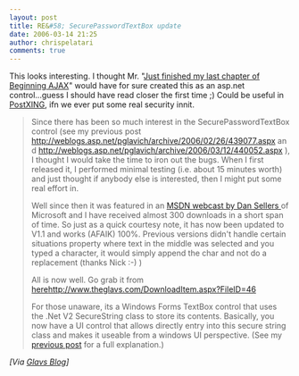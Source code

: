 ```yaml
---
layout: post
title: RE&#58; SecurePasswordTextBox update
date: 2006-03-14 21:25
author: chrispelatari
comments: true
---
```


<p>This looks interesting. I thought Mr. "<a href="http://weblogs.asp.net/pglavich/archive/2006/03/12/440050.aspx">Just
finished my last chapter of Beginning AJAX</a>" would have for sure created this
as an asp.net control...guess I should have read closer the first time ;) Could
be useful in <a href="http://postxing.net">PostXING</a>, ifn we ever put some
real security innit.</p>
<blockquote>
  <p>Since there has been so much interest in the SecurePasswordTextBox control
  (see my previous post <a href="http://weblogs.asp.net/pglavich/archive/2006/02/26/439077.aspx">http://weblogs.asp.net/pglavich/archive/2006/02/26/439077.aspx</a> and
  <a href="http://weblogs.asp.net/pglavich/archive/2006/03/12/440052.aspx">http://weblogs.asp.net/pglavich/archive/2006/03/12/440052.aspx</a> ),
  I thought I would take the time to iron out the bugs. When I first released
  it, I performed minimal testing (i.e. about 15 minutes worth) and just thought
  if anybody else is interested, then I might put some real effort in.</p>
  <p>Well since then it was featured in an <a href="http://blogs.msdn.com/dansellers/archive/2006/03/08/546679.aspx">MSDN
  webcast by Dan Sellers </a>of Microsoft and I have received almost 300
  downloads in a short span of time. So just as a quick courtesy note, it has
  now been updated to V1.1 and works (AFAIK) 100%. Previous versions didn't
  handle certain situations property where text in the middle was selected and
  you typed a character, it would simply append the char and not do a
  replacement (thanks Nick :-) )</p>
  <p>All is now well. Go grab it from <a href="http://www.theglavs.com/DownloadItem.aspx?FileID=46">here</a><a href="http://www.theglavs.com/DownloadItem.aspx?FileID=46">http://www.theglavs.com/DownloadItem.aspx?FileID=46</a></p>
  <p>For those unaware, its a Windows Forms TextBox control that uses the .Net
  V2 SecureString class to store its contents. Basically, you now have a UI
  control that allows directly entry into this secure string class and makes it
  useable from a windows UI perspective. (See my <a href="http://weblogs.asp.net/pglavich/archive/2006/02/26/439077.aspx">previous
  post</a> for a full explanation.)</p></blockquote><i>[Via <a href="http://weblogs.asp.net/pglavich/archive/2006/03/14/440191.aspx">Glavs
Blog</a>]</i>
